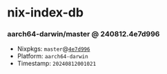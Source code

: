 # nix-index-db
### aarch64-darwin/master @ 240812.4e7d996
- Nixpkgs: `master`@[`4e7d996`](https://github.com/NixOS/nixpkgs/commit/4e7d996aa858660e3261b4834ab00415cfe9b0fe)
- Platform: `aarch64-darwin`
- Timestamp: `20240812001021`

